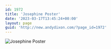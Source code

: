 ```yaml
---
id: 1972
title: 'Josephine Poster'
date: '2023-03-17T13:45:24+00:00'
layout: page
guid: 'http://new.andydixon.com/?page_id=1972'
---
```


![Josephine Poster](https://i0.wp.com/assets.g8x2.ldn.idrivee2-23.com/posters/Josephine%20Poster%2001.jpg?w=1200&ssl=1 "Josephine Poster")
